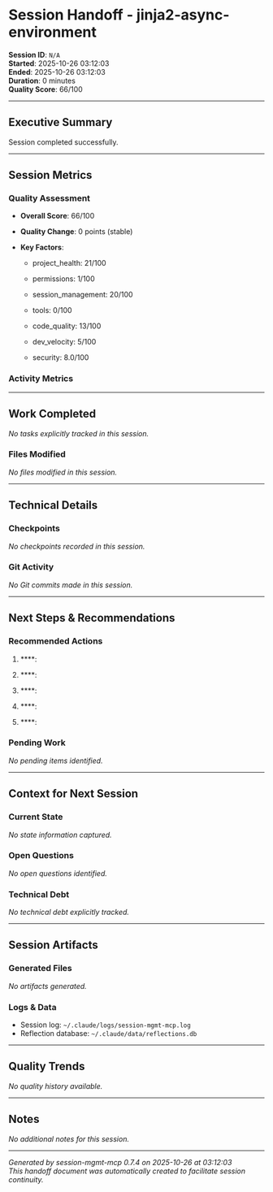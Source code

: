 # Session Handoff - jinja2-async-environment

**Session ID**: `N/A`  
**Started**: 2025-10-26 03:12:03  
**Ended**: 2025-10-26 03:12:03  
**Duration**: 0 minutes  
**Quality Score**: 66/100

---

## Executive Summary

Session completed successfully.

---

## Session Metrics

### Quality Assessment
- **Overall Score**: 66/100
- **Quality Change**: 0 points (stable)

- **Key Factors**:

  - project_health: 21/100

  - permissions: 1/100

  - session_management: 20/100

  - tools: 0/100

  - code_quality: 13/100

  - dev_velocity: 5/100

  - security: 8.0/100



### Activity Metrics


---

## Work Completed


_No tasks explicitly tracked in this session._


### Files Modified

_No files modified in this session._


---

## Technical Details

### Checkpoints

_No checkpoints recorded in this session._


### Git Activity

_No Git commits made in this session._


---

## Next Steps & Recommendations


### Recommended Actions

1. ****: 
   

2. ****: 
   

3. ****: 
   

4. ****: 
   

5. ****: 
   



### Pending Work

_No pending items identified._


---

## Context for Next Session

### Current State
_No state information captured._

### Open Questions

_No open questions identified._


### Technical Debt

_No technical debt explicitly tracked._


---

## Session Artifacts

### Generated Files

_No artifacts generated._


### Logs & Data
- Session log: `~/.claude/logs/session-mgmt-mcp.log`
- Reflection database: `~/.claude/data/reflections.db`


---

## Quality Trends


_No quality history available._


---

## Notes


_No additional notes for this session._


---

_Generated by session-mgmt-mcp 0.7.4 on 2025-10-26 at 03:12:03_  
_This handoff document was automatically created to facilitate session continuity._
